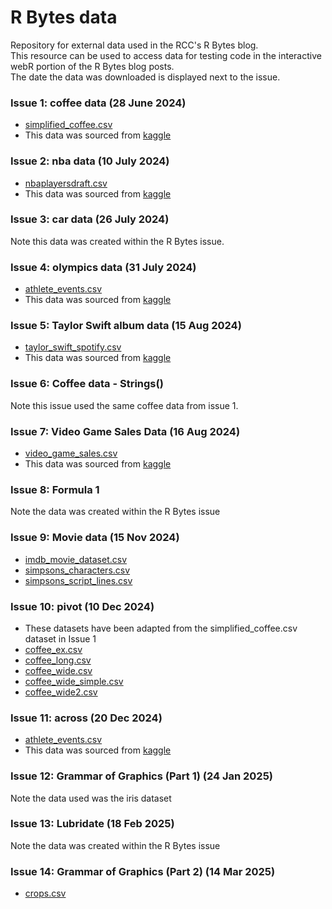 # R Bytes data  


Repository for external data used in the RCC's R Bytes blog.\
This resource can be used to access data for testing code in the interactive webR portion of the R Bytes blog posts.\
The date the data was downloaded is displayed next to the issue.

### Issue 1: coffee data (28 June 2024)

-   [simplified_coffee.csv](simplified_coffee.csv)
-   This data was sourced from [kaggle](https://www.kaggle.com/datasets/schmoyote/coffee-reviews-dataset?select=simplified_coffee.csv)

### Issue 2: nba data (10 July 2024)

- [nbaplayersdraft.csv](nbaplayersdraft.csv)
- This data was sourced from [kaggle](https://www.kaggle.com/datasets/mattop/nba-draft-basketball-player-data-19892021?select=nbaplayersdraft.csv)

### Issue 3: car data (26 July 2024)
Note this data was created within the R Bytes issue.

### Issue 4: olympics data (31 July 2024)
- [athlete_events.csv](athlete_events.csv)
- This data was sourced from [kaggle](https://www.kaggle.com/datasets/heesoo37/120-years-of-olympic-history-athletes-and-results/data)

### Issue 5: Taylor Swift album data (15 Aug 2024)
- [taylor_swift_spotify.csv](taylor_swift_spotify.csv)
- This data was sourced from [kaggle](https://www.kaggle.com/datasets/jarredpriester/taylor-swift-spotify-dataset/data)

### Issue 6: Coffee data - Strings()
Note this issue used the same coffee data from issue 1.

### Issue 7: Video Game Sales Data (16 Aug 2024)
- [video_game_sales.csv](video_game_sales.csv)
- This data was sourced from [kaggle](https://www.kaggle.com/datasets/rush4ratio/video-game-sales-with-ratings/data)

### Issue 8: Formula 1 
Note the data was created within the R Bytes issue

### Issue 9: Movie data (15 Nov 2024)
- [imdb_movie_dataset.csv](imdb_movie_dataset.csv)
- [simpsons_characters.csv](simpsons_characters.csv)
- [simpsons_script_lines.csv](simpsons_script_lines.csv)

### Issue 10: pivot (10 Dec 2024)
-   These datasets have been adapted from the simplified_coffee.csv dataset in Issue 1
-   [coffee_ex.csv](coffee_ex.csv)
-   [coffee_long.csv](coffee_long.csv)
-   [coffee_wide.csv](coffee_wide.csv)
-   [coffee_wide_simple.csv](coffee_wide_simple.csv)
-   [coffee_wide2.csv](coffee_wide2.csv)

### Issue 11: across (20 Dec 2024)
- [athlete_events.csv](athlete_events.csv)
- This data was sourced from [kaggle](https://www.kaggle.com/datasets/heesoo37/120-years-of-olympic-history-athletes-and-results/data)

### Issue 12: Grammar of Graphics (Part 1) (24 Jan 2025)
Note the data used was the iris dataset

### Issue 13: Lubridate (18 Feb 2025)
Note the data was created within the R Bytes issue

### Issue 14:  Grammar of Graphics (Part 2) (14 Mar 2025)
- [crops.csv](crops.csv)
  

